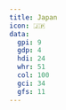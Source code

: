 ```yaml
---
title: Japan
icon: 🇯🇵
data:
  gpi: 9
  gdp: 4
  hdi: 24
  whr: 51
  col: 100
  gci: 34
  gfs: 11
---
```

